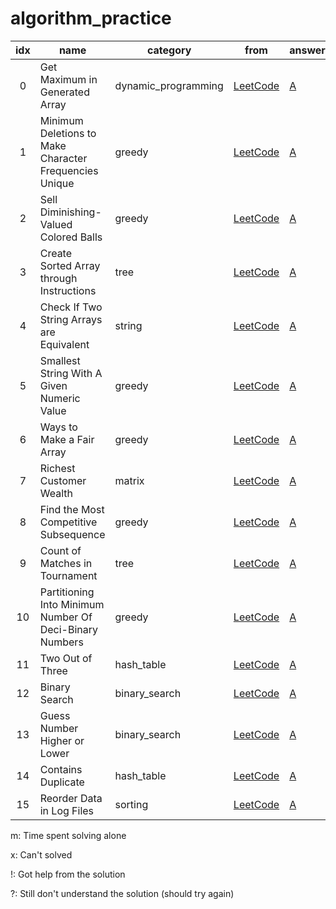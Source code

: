 # algorithm_practice


| idx | name                  | category | from | answer | note |
|:---:|-----------------------|----------|------|--------|------|
| 0   | Get Maximum in Generated Array | dynamic_programming | [LeetCode](https://leetcode.com/problems/get-maximum-in-generated-array/) | [A](dynamic_programming/get_maximum_in_generated_array.py) | 8m |
| 1   | Minimum Deletions to Make Character Frequencies Unique | greedy | [LeetCode](https://leetcode.com/problems/minimum-deletions-to-make-character-frequencies-unique/) | [A](greedy/minimum_deletions_to_make_character_frequencies_unique.py) | 40m |
| 2   | Sell Diminishing-Valued Colored Balls | greedy | [LeetCode](https://leetcode.com/problems/sell-diminishing-valued-colored-balls/) | [A](greedy/sell_diminishing-valued_colored_balls.py) | 120m |
| 3   | Create Sorted Array through Instructions | tree | [LeetCode](https://leetcode.com/problems/create-sorted-array-through-instructions/) | [A](tree/create_sorted_array_through_instructions.py) | x |
| 4   | Check If Two String Arrays are Equivalent | string | [LeetCode](https://leetcode.com/problems/check-if-two-string-arrays-are-equivalent/) | [A](string/check_if_two_string_arrays_are_equivalent.py) | 4m |
| 5   | Smallest String With A Given Numeric Value | greedy | [LeetCode](https://leetcode.com/problems/smallest-string-with-a-given-numeric-value/) | [A](greedy/smallest_string_with_a_given_numeric_value.py) | 10m |
| 6   | Ways to Make a Fair Array | greedy | [LeetCode](https://leetcode.com/problems/ways-to-make-a-fair-array/) | [A](greedy/ways_to_make_a_fair_array.py) | 25m |
| 7   | Richest Customer Wealth | matrix | [LeetCode](https://leetcode.com/problems/richest-customer-wealth/) | [A](matrix/richest_customer_wealth.py) | 10m |
| 8   | Find the Most Competitive Subsequence | greedy | [LeetCode](https://leetcode.com/problems/find-the-most-competitive-subsequence/) | [A](greedy/find_the_most_competitve_subsequence.py) | 45m | 
| 9   | Count of Matches in Tournament | tree | [LeetCode](https://leetcode.com/problems/count-of-matches-in-tournament/) | [A](tree/count_of_matches_in_tournament.py) | 5m | 
| 10   | Partitioning Into Minimum Number Of Deci-Binary Numbers | greedy | [LeetCode](https://leetcode.com/problems/partitioning-into-minimum-number-of-deci-binary-numbers/) | [A](greedy/partitioning_into_minimum_number_of_deci-binary_numbers.py) | 2m | 
| 11   | Two Out of Three | hash_table | [LeetCode](https://leetcode.com/problems/two-out-of-three/) | [A](hash_table/two_out_of_three.py) | 22m | 
| 12   | Binary Search | binary_search | [LeetCode](https://leetcode.com/problems/binary-search/) | [A](binary_search/binary_search.py) | 13m | 
| 13   | Guess Number Higher or Lower | binary_search | [LeetCode](https://leetcode.com/problems/guess-number-higher-or-lower/) | [A](binary_search/guess_number_higher_or_lower.py) | 19m | 
| 14   | Contains Duplicate | hash_table | [LeetCode](https://leetcode.com/problems/contains-duplicate/) | [A](hash_table/contains_duplicate.py) | 4m | 
| 15   | Reorder Data in Log Files | sorting | [LeetCode](https://leetcode.com/problems/reorder-data-in-log-files/) | [A](sorting/reorder_data_in_log_files.py) |  | 

m: Time spent solving alone

x: Can't solved

!: Got help from the solution

?: Still don't understand the solution (should try again)